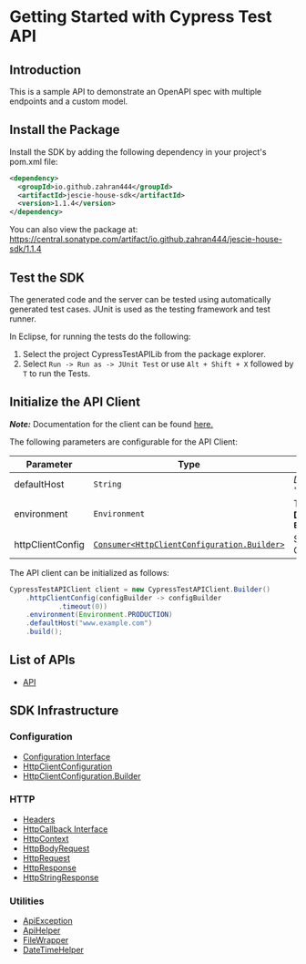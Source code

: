 
# Getting Started with Cypress Test API

## Introduction

This is a sample API to demonstrate an OpenAPI spec with multiple endpoints and a custom model.

## Install the Package

Install the SDK by adding the following dependency in your project's pom.xml file:

```xml
<dependency>
  <groupId>io.github.zahran444</groupId>
  <artifactId>jescie-house-sdk</artifactId>
  <version>1.1.4</version>
</dependency>
```

You can also view the package at:
https://central.sonatype.com/artifact/io.github.zahran444/jescie-house-sdk/1.1.4

## Test the SDK

The generated code and the server can be tested using automatically generated test cases.
JUnit is used as the testing framework and test runner.

In Eclipse, for running the tests do the following:

1. Select the project CypressTestAPILib from the package explorer.
2. Select `Run -> Run as -> JUnit Test` or use `Alt + Shift + X` followed by `T` to run the Tests.

## Initialize the API Client

**_Note:_** Documentation for the client can be found [here.](https://www.github.com/ZahraN444/jescie-house-java-sdk/tree/1.1.4/doc/client.md)

The following parameters are configurable for the API Client:

| Parameter | Type | Description |
|  --- | --- | --- |
| defaultHost | `String` | *Default*: `"www.example.com"` |
| environment | `Environment` | The API environment. <br> **Default: `Environment.PRODUCTION`** |
| httpClientConfig | [`Consumer<HttpClientConfiguration.Builder>`](https://www.github.com/ZahraN444/jescie-house-java-sdk/tree/1.1.4/doc/http-client-configuration-builder.md) | Set up Http Client Configuration instance. |

The API client can be initialized as follows:

```java
CypressTestAPIClient client = new CypressTestAPIClient.Builder()
    .httpClientConfig(configBuilder -> configBuilder
            .timeout(0))
    .environment(Environment.PRODUCTION)
    .defaultHost("www.example.com")
    .build();
```

## List of APIs

* [API](https://www.github.com/ZahraN444/jescie-house-java-sdk/tree/1.1.4/doc/controllers/api.md)

## SDK Infrastructure

### Configuration

* [Configuration Interface](https://www.github.com/ZahraN444/jescie-house-java-sdk/tree/1.1.4/doc/configuration-interface.md)
* [HttpClientConfiguration](https://www.github.com/ZahraN444/jescie-house-java-sdk/tree/1.1.4/doc/http-client-configuration.md)
* [HttpClientConfiguration.Builder](https://www.github.com/ZahraN444/jescie-house-java-sdk/tree/1.1.4/doc/http-client-configuration-builder.md)

### HTTP

* [Headers](https://www.github.com/ZahraN444/jescie-house-java-sdk/tree/1.1.4/doc/headers.md)
* [HttpCallback Interface](https://www.github.com/ZahraN444/jescie-house-java-sdk/tree/1.1.4/doc/http-callback-interface.md)
* [HttpContext](https://www.github.com/ZahraN444/jescie-house-java-sdk/tree/1.1.4/doc/http-context.md)
* [HttpBodyRequest](https://www.github.com/ZahraN444/jescie-house-java-sdk/tree/1.1.4/doc/http-body-request.md)
* [HttpRequest](https://www.github.com/ZahraN444/jescie-house-java-sdk/tree/1.1.4/doc/http-request.md)
* [HttpResponse](https://www.github.com/ZahraN444/jescie-house-java-sdk/tree/1.1.4/doc/http-response.md)
* [HttpStringResponse](https://www.github.com/ZahraN444/jescie-house-java-sdk/tree/1.1.4/doc/http-string-response.md)

### Utilities

* [ApiException](https://www.github.com/ZahraN444/jescie-house-java-sdk/tree/1.1.4/doc/api-exception.md)
* [ApiHelper](https://www.github.com/ZahraN444/jescie-house-java-sdk/tree/1.1.4/doc/api-helper.md)
* [FileWrapper](https://www.github.com/ZahraN444/jescie-house-java-sdk/tree/1.1.4/doc/file-wrapper.md)
* [DateTimeHelper](https://www.github.com/ZahraN444/jescie-house-java-sdk/tree/1.1.4/doc/date-time-helper.md)

